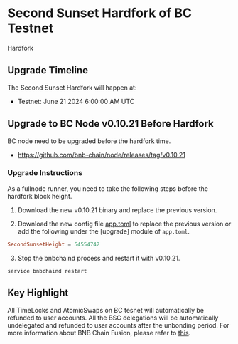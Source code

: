 # Second Sunset Hardfork of BC Testnet

<div class="doc-announce-info">
    <span class="version-tag">Hardfork</span>
</div>

## Upgrade Timeline

The Second Sunset Hardfork will happen at:

- Testnet: June 21 2024 6:00:00 AM UTC

## Upgrade to BC Node v0.10.21 Before Hardfork

BC node need to be upgraded before the hardfork time.

- https://github.com/bnb-chain/node/releases/tag/v0.10.21

### Upgrade Instructions

As a fullnode runner, you need to take the following steps before the hardfork block height.

1) Download the new v0.10.21 binary and replace the previous version.

2) Download the new config
   file [app.toml](https://github.com/bnb-chain/node/releases/download/v0.10.21/testnet_config.zip) to replace the
   previous version or add the following under the [upgrade] module of `app.toml`.

```toml
SecondSunsetHeight = 54554742
```

3) Stop the bnbchaind process and restart it with v0.10.21.

```shell
service bnbchaind restart
```

## Key Highlight

All TimeLocks and AtomicSwaps on BC tesnet will automatically be refunded to user accounts.
All the BSC delegations will be automatically undelegated and refunded to user accounts after the unbonding period.
For more information about BNB Chain Fusion, please refer to [this](https://www.bnbchain.org/en/bnb-chain-fusion).